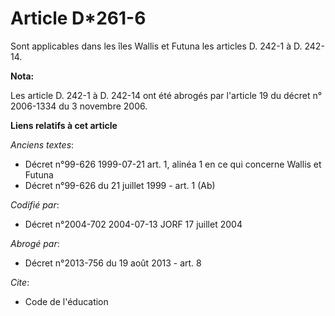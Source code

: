 # Article D*261-6

Sont applicables dans les îles Wallis et Futuna les articles D. 242-1 à D. 242-14.

**Nota:**

Les article D. 242-1 à D. 242-14 ont été abrogés par l'article 19 du décret n° 2006-1334 du 3 novembre 2006.

**Liens relatifs à cet article**

_Anciens textes_:

  - Décret n°99-626 1999-07-21 art. 1, alinéa 1 en ce qui concerne Wallis et Futuna
  - Décret n°99-626 du 21 juillet 1999 - art. 1 (Ab)

_Codifié par_:

  - Décret n°2004-702 2004-07-13 JORF 17 juillet 2004

_Abrogé par_:

  - Décret n°2013-756 du 19 août 2013 - art. 8

_Cite_:

  - Code de l'éducation
